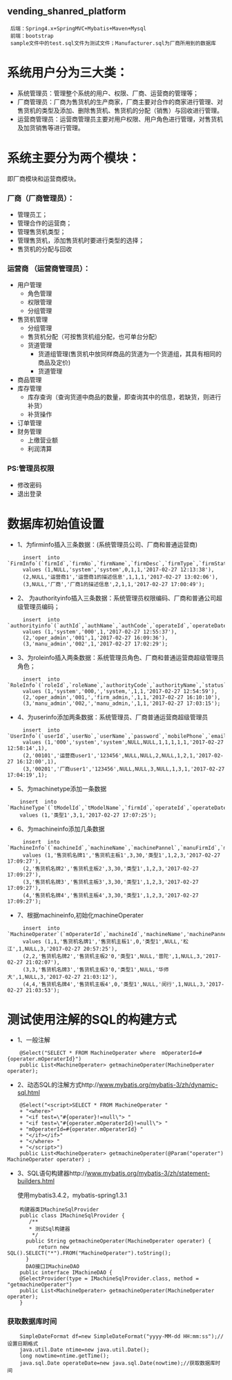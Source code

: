 vending_shanred_platform 
--------

     后端：Spring4.x+SpringMVC+Mybatis+Maven+Mysql 
     前端：bootstrap 
     sample文件中的test.sql文件为测试文件；Manufacturer.sql为厂商所用到的数据库

# 系统用户分为三大类： 
- 系统管理员：管理整个系统的用户、权限、厂商、运营商的管理等；
- 厂商管理员：厂商为售货机的生产商家，厂商主要对合作的商家进行管理、对售货机的类型及添加、删除售货机、售货机的分配（销售）与回收进行管理。
- 运营商管理员：运营商管理员主要对用户权限、用户角色进行管理，对售货机及加货销售等进行管理。
 
# 系统主要分为两个模块： 
  即厂商模块和运营商模块。
### 厂商（厂商管理员）：
 - 管理员工；
 - 管理合作的运营商；
 - 管理售货机类型；
 - 管理售货机，添加售货机时要进行类型的选择；
 - 售货机的分配与回收

### 运营商 （运营商管理员）：
 * 用户管理
     * 角色管理
     * 权限管理
     * 分组管理
 * 售货机管理
     * 分组管理
     * 售货机分配（可按售货机组分配，也可单台分配）
     * 货道管理 
        - 货道组管理(售货机中放同样商品的货道为一个货道组，其具有相同的商品及定价)
        - 货道管理
 * 商品管理 
 * 库存管理
     * 库存查询（查询货道中商品的数量，即查询其中的信息，若缺货，则进行补货）
     * 补货操作
 * 订单管理
 * 财务管理
     * 上缴营业额
     * 利润清算
    
### PS:管理员权限
 * 修改密码
 * 退出登录

# 数据库初始值设置

 * 1、为firminfo插入三条数据：(系统管理员公司、厂商和普通运营商)
```
     insert  into `FirmInfo`(`firmId`,`firmNo`,`firmName`,`firmDesc`,`firmType`,`firmStatus`,`operateId`,`operateDate`) 
     values (1,NULL,'system','system',0,1,1,'2017-02-27 12:13:38'),
     (2,NULL,'运营商1','运营商1的描述信息',1,1,1,'2017-02-27 13:02:06'),
     (3,NULL,'厂商','厂商1的描述信息',2,1,1,'2017-02-27 17:00:49');

``` 
* 2、 为authorityinfo插入三条数据：系统管理员权限编码、厂商和普通公司超级管理员编码；
```
     insert  into `authorityinfo`(`authId`,`authName`,`authCode`,`operateId`,`operateDate`) 
     values (1,'system','000',1,'2017-02-27 12:55:37'),
     (2,'oper_admin','001',1,'2017-02-27 16:09:36'),
     (3,'manu_admin','002',1,'2017-02-27 17:02:29');
```    
* 3、为roleinfo插入两条数据：系统管理员角色、厂商和普通运营商超级管理员角色；
``` 
     insert  into `RoleInfo`(`roleId`,`roleName`,`authorityCode`,`authorityName`,`status`,`operateId`,`operateDate`)
     values (1,'system','000,','system,',1,1,'2017-02-27 12:54:59'),
     (2,'oper_admin','001,','firm_admin,',1,1,'2017-02-27 16:10:10'),
     (3,'manu_admin','002,','manu_admin,',1,1,'2017-02-27 17:03:15');
```
* 4、为userinfo添加两条数据：系统管理员、厂商普通运营商超级管理员
```
     insert  into `UserInfo`(`userId`,`userNo`,`userName`,`password`,`mobilePhone`,`email`,`roleId`,`groupId`,`status`,`firmId`,`parentUserId`,`operateDate`,`operateId`)
     values (1,'000','system','system',NULL,NULL,1,1,1,1,1,'2017-02-27 12:58:14',1),
     (2,'00101','运营商user1','123456',NULL,NULL,2,NULL,1,2,1,'2017-02-27 16:12:00',1),
     (3,'00201','厂商user1','123456',NULL,NULL,3,NULL,1,3,1,'2017-02-27 17:04:19',1);

```    
* 5、为machinetype添加一条数据
```
    insert  into `MachineType`(`tModelId`,`tModelName`,`firmId`,`operateId`,`operateDate`) 
    values (1,'类型1',3,1,'2017-02-27 17:07:25');
```
* 6、为machineinfo添加几条数据
```
     insert  into `MachineInfo`(`machineId`,`machineName`,`machinePannel`,`manuFirmId`,`machinePrice`,`tModelName`,`manuMachineStatus`,`operFirmId`,`operateId`,`operateDate`) 
     values (1,'售货机名牌1','售货机主板1',3,30,'类型1',1,2,3,'2017-02-27 17:09:27'),
     (2,'售货机名牌2','售货机主板2',3,30,'类型1',1,2,3,'2017-02-27 17:09:27'),
     (3,'售货机名牌3','售货机主板3',3,30,'类型1',1,2,3,'2017-02-27 17:09:27'),
     (4,'售货机名牌4','售货机主板4',3,30,'类型1',1,2,3,'2017-02-27 17:09:27');
```
* 7、根据machineinfo,初始化machineOperater
```
     insert  into `MachineOperater`(`mOperaterId`,`machineId`,'machineName','machinePannel','machineAssign`,`tModelName`,`userId`,`machineAddress`,`machineStatus`,`groupId`,`operateId`,`operateDate`) 
     values (1,1,'售货机名牌1','售货机主板1',0,'类型1',NULL,'松江',1,NULL,3,'2017-02-27 20:57:25'),
     (2,2,'售货机名牌2','售货机主板2'0,'类型1',NULL,'普陀',1,NULL,3,'2017-02-27 21:02:07'),
     (3,3,'售货机名牌3','售货机主板3'0,'类型1',NULL,'华师大',1,NULL,3,'2017-02-27 21:03:12'),
     (4,4,'售货机名牌4','售货机主板4',0,'类型1',NULL,'闵行',1,NULL,3,'2017-02-27 21:03:53');
```
# 测试使用注解的SQL的构建方式
* 1、一般注解
```
    @Select("SELECT * FROM MachineOperater where  mOperaterId=#{operater.mOperaterId}")
    public List<MachineOperater> getmachineOperater(MachineOperater operater);

```
* 2、动态SQL的注解方式http://www.mybatis.org/mybatis-3/zh/dynamic-sql.html
```
    @Select("<script>SELECT * FROM MachineOperater "
    + "<where>"
    + "<if test=\"#{operater}!=null\"> "
    + "<if test=\"#{operater.mOperaterId}!=null\"> "
    + "mOperaterId=#{operater.mOperaterId} "
    + "</if></if>"
    + "</where> "
    + "</script>")
    public List<MachineOperater> getmachineOperater(@Param("operater") MachineOperater operater) ;
```
* 3、SQL语句构建器http://www.mybatis.org/mybatis-3/zh/statement-builders.html
     
     使用mybatis3.4.2，mybatis-spring1.3.1
```
    构建器类IMachineSqlProvider
    public class IMachineSqlProvider {
       /**
       * 测试Sql构建器
        */
      public String getmachineOperater(MachineOperater operater) {
          return new SQL().SELECT("*").FROM("MachineOperater").toString();
      }
      DAO接口IMachineDAO
    public interface IMachineDAO {
    @SelectProvider(type = IMachineSqlProvider.class, method = "getmachineOperater")
    public List<MachineOperater> getmachineOperater(MachineOperater operater);
    }
```

### 获取数据库时间
```
    SimpleDateFormat df=new SimpleDateFormat("yyyy-MM-dd HH:mm:ss");// 设置日期格式
    java.util.Date ntime=new java.util.Date();   
    long nowtime=ntime.getTime();   
    java.sql.Date operateDate=new java.sql.Date(nowtime);//获取数据库时间
```
